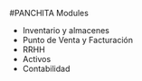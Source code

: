 #PANCHITA
Modules
- Inventario y almacenes
- Punto de Venta y Facturación
- RRHH
- Activos
- Contabilidad

